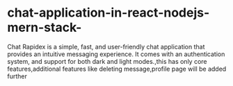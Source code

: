 # chat-application-in-react-nodejs-mern-stack-
Chat Rapidex is a simple, fast, and user-friendly chat application that provides an intuitive messaging experience. It comes with an authentication system, and support for both dark and light modes.,this has only core features,additional features like deleting message,profile page will be added further
